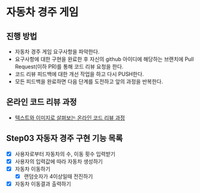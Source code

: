 # 자동차 경주 게임
## 진행 방법
* 자동차 경주 게임 요구사항을 파악한다.
* 요구사항에 대한 구현을 완료한 후 자신의 github 아이디에 해당하는 브랜치에 Pull Request(이하 PR)를 통해 코드 리뷰 요청을 한다.
* 코드 리뷰 피드백에 대한 개선 작업을 하고 다시 PUSH한다.
* 모든 피드백을 완료하면 다음 단계를 도전하고 앞의 과정을 반복한다.

## 온라인 코드 리뷰 과정
* [텍스트와 이미지로 살펴보는 온라인 코드 리뷰 과정](https://github.com/next-step/nextstep-docs/tree/master/codereview)

## Step03 자동자 경주 구현 기능 목록
-[x] 사용자로부터 자동차의 수, 이동 횟수 입력받기
-[x] 사용자의 입력값에 따라 자동차 생성하기
-[x] 자동차 이동하기
  -[x] 랜덤숫자가 4이상일때 전진하기
-[x] 자동차 이동결과 출력하기